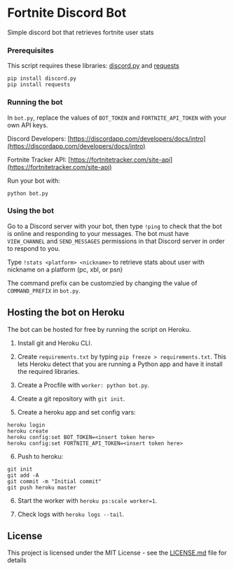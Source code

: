 # Fortnite Discord Bot

Simple discord bot that retrieves fortnite user stats

### Prerequisites

This script requires these libraries: [discord.py](https://github.com/Rapptz/discord.py) and [requests](https://github.com/requests/requests)

```
pip install discord.py
pip install requests
```

### Running the bot

In `bot.py`, replace the values of `BOT_TOKEN` and `FORTNITE_API_TOKEN` with your own API keys.

Discord Developers: [https://discordapp.com/developers/docs/intro](https://discordapp.com/developers/docs/intro)

Fortnite Tracker API: [https://fortnitetracker.com/site-api](https://fortnitetracker.com/site-api)

Run your bot with:

```
python bot.py
```

### Using the bot

Go to a Discord server with your bot, then type `!ping` to check that the bot is online and responding to your messages. The bot must have `VIEW_CHANNEL` and `SEND_MESSAGES` permissions in that Discord server in order to respond to you. 

Type `!stats <platform> <nickname>` to retrieve stats about user with nickname on a platform (pc, xbl, or psn)

The command prefix can be customzied by changing the value of `COMMAND_PREFIX` in `bot.py`.

## Hosting the bot on Heroku

The bot can be hosted for free by running the script on Heroku.

1) Install git and Heroku CLI.

2) Create `requirements.txt` by typing `pip freeze > requirements.txt`. This lets Heroku detect that you are running a Python app and have it install the required libraries.

3) Create a Procfile with `worker: python bot.py`.

4) Create a git repository with `git init`.

5) Create a heroku app and set config vars:

```
heroku login
heroku create
heroku config:set BOT_TOKEN=<insert token here>
heroku config:set FORTNITE_API_TOKEN=<insert token here>
```

6) Push to heroku:

```
git init
git add -A
git commit -m "Initial commit"
git push heroku master
```

6) Start the worker with `heroku ps:scale worker=1`.

7) Check logs with `heroku logs --tail`.


## License

This project is licensed under the MIT License - see the [LICENSE.md](LICENSE.md) file for details
